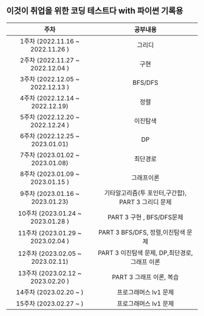 ## 이것이 취업을 위한 코딩 테스트다 with 파이썬 기록용

|               주차                |                      공부내용                      |
| :-------------------------------: | :------------------------------------------------: |
| 1주차 (2022.11.16 ~ 2022.11.26 )  |                       그리디                       |
| 2주차 (2022.11.27 ~ 2022.12.04 )  |                        구현                        |
| 3주차 (2022.12.05 ~ 2022.12.13 )  |                      BFS/DFS                       |
|  4주차 (2022.12.14 ~ 2022.12.19)  |                        정렬                        |
| 5주차 (2022.12.20 ~ 2022.12.24 )  |                      이진탐색                      |
|  6주차 (2022.12.25 ~ 2023.01.01)  |                         DP                         |
|  7주차 (2023.01.02 ~ 2023.01.08)  |                      최단경로                      |
| 8주차 (2023.01.09 ~ 2023.01.15 )  |                     그래프이론                     |
|  9주차 (2023.01.16 ~ 2023.01.23)  | 기타알고리즘(투 포인터,구간합), PART 3 그리디 문제 |
| 10주차 (2023.01.24 ~ 2023.01.28 ) |             PART 3 구현 , BFS/DFS문제              |
| 11주차 (2023.01.29 ~ 2023.02.04 ) |         PART 3 BFS/DFS, 정렬,이진탐색 문제         |
| 12주차 (2023.02.05 ~ 2023.02.11)  |   PART 3 이진탐색 문제, DP,최단경로,그래프 이론    |
| 13주차 (2023.02.12 ~ 2023.02.20 ) |              PART 3 그래프 이론, 복습              |
|      14주차 (2023.02.20 ~ )       |                 프로그래머스 lv1 문제                  |
|      15주차 (2023.02.27 ~ )       |                 프로그래머스 lv1 문제                  |
